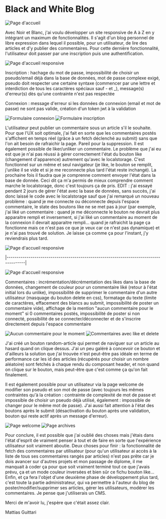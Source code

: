 # Black and White Blog

![Page d'accueil](Readme-Pictures/Screen-8.png)

Avec Noir et Blanc, j'ai voulu développer un site responsive de A à Z en y intégrant un maximum de fonctionnalités. Il s'agit d'un blog personnel de libre expression dans lequel il possible, pour un utilisateur, de lire des articles et d'y publier des commentaires. Pour cette dernière fonctionnalité, l'utilisateur doit passer par une inscription puis une authentification.

![Page d'accueil responsive](Readme-Pictures/Screen-4.png)

Inscription : hachage du mot de passe, impossibilité de choisir un pseudo/email déjà dans la base de données, mot de passe complexe exigé, pseudo doit respecter une certaine syntaxe (commencer par une lettre et interdiction de tous les caractères spéciaux sauf - et \_), message(s) d'erreur(s) dès qu'une contrainte n'est pas respectée

Connexion : message d'erreur si les données de connexion (email et mot de passe) ne sont pas valide, création d'un token jwt à la validation

![Formulaire connexion](Readme-Pictures/Screen-14bis.png)
![Formulaire inscription](Readme-Pictures/Screen-15.png)

L'utilisateur peut publier un commentaire sous un article s'il le souhaite. Pour que l'UX soit optimale, j'ai fait en sorte que les commentaires postés s'affichent en temps réel (grâce à un fetch déclenché au submit) sans que l'on ait besoin de rafraichir la page. Pareil pour la suppression. Il est également possible de liker/unliker un commentaire. Le problème que j'ai eu est que je n'ai pas réussi à gérer correctement l'état du bouton like (changement d'apparence) autrement qu'avec le localstorage. C'est fonctionnel sur un même et seul navigateur (je like, le bouton se remplit, j'unlike il se vide et si je me reconnecte plus tard l'état reste inchangé). La prochaine fois il faudra que je comprenne comment envoyer l'état dans la base de donnée. Ceci dit ça m'a permis de mieux comprendre comment marche le localstorage, donc c'est toujours ça de pris. EDIT : j'ai essayé pendant 2 jours de gérer l'état avec la base de données, sans succès, j'ai donc laissé le code avec le localstorage sauf que j'ai remarqué un nouveau problème : quand je me connecte ou déconnecte depuis l'espace commentaire, le state des boutons like ne se met pas à jour (par exemple, j'ai liké un commentaire : quand je me déconnecte le bouton ne devrait plus apparaitre rempli et inversement, si j'ai liké un commentaire au moment de la connexion il devrait apparaitre rempli... quand je rafraichit la page ça fonctionne mais ce n'est pas ce que je veux car ce n'est pas dynamique) et je n'ai pas trouvé de solution. Je laisse ça comme ça pour l'instant, j'y reviendrais plus tard.

![Page d'accueil responsive](Readme-Pictures/Screen-9.png)

|---------------------------------------------------------------------------------------|

![Page d'accueil responsive](Readme-Pictures/Screen-10.png)

Commentaires : incrémentation/décrémentation des likes dans la base de données, changement de couleur pour un commentaire liké (retour à l'état initial lors du unlike), impossibilité de supprimer le commentaire d'un autre utilisateur (masquage du bouton delete en css), formatage du texte (limite de caractères, effacement des blancs au submit, impossibilité de poster un commentaire vide), affichage de la mention "aucun commentaire pour le moment" si 0 commentaires postés, impossibilité de poster si non connecté, possibilité de se connecter/déconnecter et de s'inscrire directement depuis l'espace commentaire

![Aucun commentaire pour le moment](Readme-Pictures/Screen-17.png)
![Commentaires avec like et delete](Readme-Pictures/Screen-16.png)

J'ai créé un bouton random-article qui permet de naviguer sur un article au hasard quand on clique dessus. J'ai un peu galéré à concevoir ce bouton et d'ailleurs la solution que j'ai trouvée n'est peut-être pas idéale en terme de performance car les id des articles (récupérés pour choisir un nombre aléatoire) sont fetchés à chaque rendu du composant header, et non quand on clique sur le bouton, mais peut-être que c'est comme ça qu'on fait finalement.

Il est également possible pour un utilisateur via la page welcome de modifier son pseudo et son mot de passe (avec toujours les mêmes contraintes qu'à la création : contrainte de complexité de mot de passe et impossible de choisir un pseudo déjà utilisé, également : impossible de changer pour le même mot de passe). J'ai aussi fait attention à l'état des boutons après le submit (désactivation du bouton après une validation, bouton qui reste actif après un message d'erreur).

![Page welcome](Readme-Pictures/Screen-13.png)
![Page archives](Readme-Pictures/Screen-20.png)

Pour conclure, il est possible que j'ai oublié des choses mais j'étais dans l'état d'esprit de vraiment penser à tout et de faire en sorte que l'expérience utilisateur soit vraiment aboutie. Deux choses pour finir : la fonctionnalité de fetch des commentaires par utilisateur (pour qu'un utilisateur ai accès à la liste de tous ses commentaires rangés par articles) n'est pas prête car je dois avancer sur d'autres projets et mon passage de diplome, il me manquait à coder ça pour que soit vraiment terminé tout ce que j'avais prévu, ça et un mode couleur inversées et bien sûr ce fichu bouton like... Enfin, et ça fera l'objet d'une deuxième phase de développement plus tard, c'est toute la partie administrateur, qui va permettre à l'auteur du blog de poster/modifier/supprimer ses articles, gérer les utilisateurs, modérer les commentaires. Je pense que j'utiliserais un CMS.

Merci de m'avoir lu, j'espère que c'était assez clair.

Mattias Guittari
